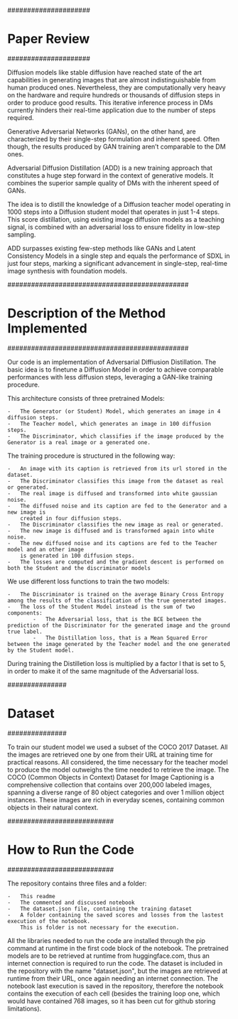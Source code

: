 #####################
#	Paper Review    #
#####################

Diffusion models like stable diffusion have reached state of the art capabilities in generating images that are almost indistinguishable from human produced ones. Nevertheless, they are computationally very heavy on the hardware and require hundreds or thousands of diffusion steps in order to produce good results. This iterative inference process in DMs currently hinders their real-time application due to the number of steps required.

Generative Adversarial Networks (GANs), on the other hand, are characterized by their single-step formulation and inherent speed. Often though, the results produced by GAN training aren’t comparable to the DM ones.

Adversarial Diffusion Distillation (ADD) is a new training approach that constitutes a huge step forward in the context of generative models. It combines the superior sample quality of DMs with the inherent speed of GANs.

The idea is to distill the knowledge of a Diffusion teacher model operating in 1000 steps into a Diffusion student model that operates in just 1-4 steps. This score distillation, using existing image diffusion models as a teaching signal, is combined with an adversarial loss to ensure fidelity in low-step sampling.

ADD surpasses existing few-step methods like GANs and Latent Consistency Models in a single step and equals the performance of SDXL in just four steps, marking a significant advancement in single-step, real-time image synthesis with foundation models.


##############################################
#	Description of the Method Implemented    #
##############################################


Our code is an implementation of Adversarial Diffiusion Distillation. The basic idea is to finetune a Diffusion Model in order to achieve comparable performances with less diffusion steps, leveraging a GAN-like training procedure.


This architecture consists of three pretrained Models:

	-	The Generator (or Student) Model, which generates an image in 4 diffusion steps.
	-	The Teacher model, which generates an image in 100 diffusion steps.
	-	The Discriminator, which classifies if the image produced by the Generator is a real image or a generated one.
	
The training procedure is structured in the following way:

	-	An image with its caption is retrieved from its url stored in the dataset. 
	-	The Discriminator classifies this image from the dataset as real or generated.
	-	The real image is diffused and transformed into white gaussian noise.
	-	The diffused noise and its caption are fed to the Generator and a new image is
		created in four diffusion steps.
	-	The Discriminator classifies the new image as real or generated.
	-	The new image is diffused and is transformed again into white noise.
	-	The new diffused noise and its captions are fed to the Teacher model and an other image
		is generated in 100 diffusion steps.
	-	The losses are computed and the gradient descent is performed on both the Student and the discriminator models
		
We use different loss functions to train the two models:

	-	The Discriminator is trained on the average Binary Cross Entropy among the results of the classification of the true generated images.
	-	The loss of the Student Model instead is the sum of two components:
			-	The Adversarial loss, that is the BCE between the prediction of the Discriminator for the generated image and the ground true label.
			-	The Distillation loss, that is a Mean Squared Error between the image generated by the Teacher model and the one generated by the Student model.
				
During training the Distilletion loss is multiplied by a factor l that is set to 5, in order to make it of the same magnitude of the Adversarial loss.


###############
#	Dataset   #
###############

To train our student model we used a subset of the COCO 2017 Dataset. All the images are retrieved one by one from their URL at training time for practical reasons. All considered, the time necessary for the teacher model to produce the model outweighs the time needed to retrieve the image.
The COCO (Common Objects in Context) Dataset for Image Captioning is a comprehensive collection that contains over 200,000 labeled images, spanning a diverse range of 80 object categories and over 1 million object instances. These images are rich in everyday scenes, containing common objects in their natural context.


###########################
#	How to Run the Code   #
###########################

The repository contains three files and a folder: 

	-	This readme
	-	The commented and discussed notebook
	-	The dataset.json file, containing the training dataset
	-	A folder containing the saved scores and losses from the lastest execution of the notebook. 
 		This is folder is not necessary for the execution.


All the libraries needed to run the code are installed through the pip command at runtime in the first code block of the notebook.
The pretrained models are to be retrieved at runtime from huggingface.com, thus an internet connection is required to run the code.
The dataset is included in the repository with the name "dataset.json", but the images are retrieved at runtime from their URL, once again needing an internet connection.
The notebook last execution is saved in the repository, therefore the notebook contains the execution of each cell (besides the training loop one,
which would have contained 768 images, so it has been cut for github storing limitations).



		
